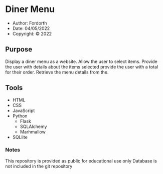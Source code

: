# Diner Menu

- Author: Fordorth
- Date: 04/05/2022
- Copyright: &copy; 2022

## Purpose

Display a diner menu as a website.
Allow the user to select items.
Provide the user with details about the items selected
provide the user with a total for their order.
Retrieve the menu details from the.

## Tools

- HTML
- CSS
- JavaScript
- Python
  - Flask
  - SQLAlchemy
  - Marhmallow
- SQLlite

### Notes

This repository is provided as public for educational use only
Database is not included in the git repository
